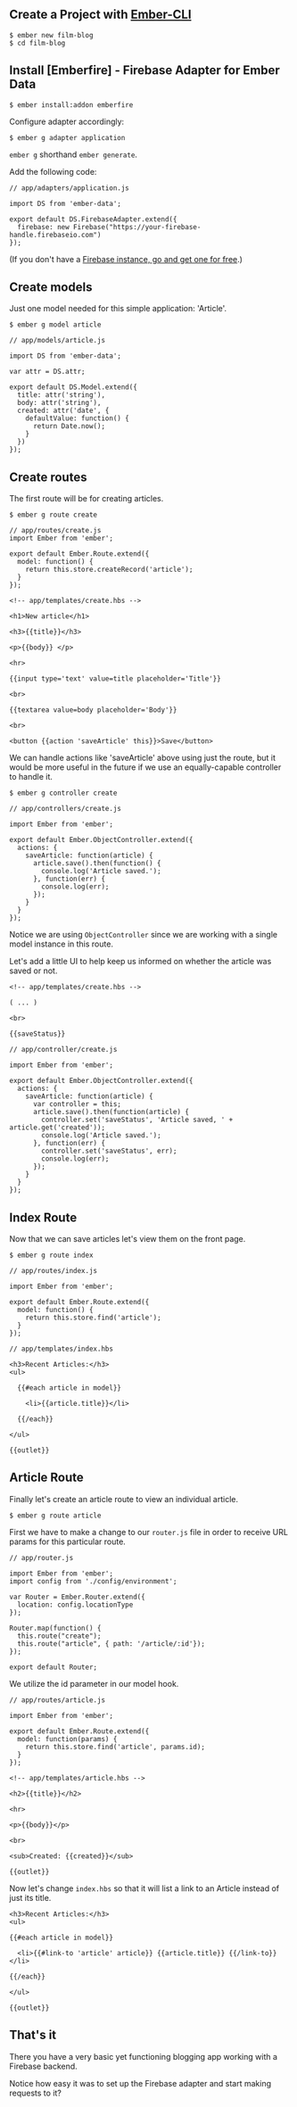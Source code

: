 ## Create a Project with [Ember-CLI]()

```
$ ember new film-blog
$ cd film-blog
```
## Install [Emberfire] - Firebase Adapter for Ember Data

```
$ ember install:addon emberfire
```

Configure adapter accordingly:

```
$ ember g adapter application

```

`ember g` shorthand `ember generate`.

Add the following code:

```
// app/adapters/application.js

import DS from 'ember-data';

export default DS.FirebaseAdapter.extend({
  firebase: new Firebase("https://your-firebase-handle.firebaseio.com")
});
```

(If you don't have a [Firebase instance, go and get one for free]().)

## Create models

Just one model needed for this simple application: 'Article'.

```
$ ember g model article
```

```
// app/models/article.js

import DS from 'ember-data';

var attr = DS.attr;

export default DS.Model.extend({
  title: attr('string'),
  body: attr('string'),
  created: attr('date', {
    defaultValue: function() {
      return Date.now();
    }
  })
});
```

## Create routes

The first route will be for creating articles.

```
$ ember g route create
```

```
// app/routes/create.js
import Ember from 'ember';

export default Ember.Route.extend({
  model: function() {
    return this.store.createRecord('article');
  }
});
```

```
<!-- app/templates/create.hbs -->

<h1>New article</h1>

<h3>{{title}}</h3>

<p>{{body}} </p>

<hr>

{{input type='text' value=title placeholder='Title'}}

<br>

{{textarea value=body placeholder='Body'}}

<br>

<button {{action 'saveArticle' this}}>Save</button>
```

We can handle actions like 'saveArticle' above using just the route, but it would be more useful in the future if we use an equally-capable controller to handle it.

```
$ ember g controller create
```

```
// app/controllers/create.js

import Ember from 'ember';

export default Ember.ObjectController.extend({
  actions: {
    saveArticle: function(article) {
      article.save().then(function() {
        console.log('Article saved.');
      }, function(err) {
        console.log(err);
      });
    }
  }
});
```

Notice we are using `ObjectController` since we are working with a single model instance in this route.

Let's add a little UI to help keep us informed on whether the article was saved or not.

```
<!-- app/templates/create.hbs -->

( ... )

<br>

{{saveStatus}}

```

```
// app/controller/create.js

import Ember from 'ember';

export default Ember.ObjectController.extend({
  actions: {
    saveArticle: function(article) {
      var controller = this;
      article.save().then(function(article) {
        controller.set('saveStatus', 'Article saved, ' + article.get('created'));
        console.log('Article saved.');
      }, function(err) {
        controller.set('saveStatus', err);
        console.log(err);
      });
    }
  }
});
```

## Index Route

Now that we can save articles let's view them on the front page.

```
$ ember g route index
```

```
// app/routes/index.js

import Ember from 'ember';

export default Ember.Route.extend({
  model: function() {
    return this.store.find('article');
  }
});
```

```
// app/templates/index.hbs

<h3>Recent Articles:</h3>
<ul>

  {{#each article in model}}

    <li>{{article.title}}</li>

  {{/each}}

</ul>

{{outlet}}
```

## Article Route

Finally let's create an article route to view an individual article.

```
$ ember g route article
```

First we have to make a change to our `router.js` file in order to receive URL params for this particular route.

```
// app/router.js

import Ember from 'ember';
import config from './config/environment';

var Router = Ember.Router.extend({
  location: config.locationType
});

Router.map(function() {
  this.route("create");
  this.route("article", { path: '/article/:id'});
});

export default Router;
```

We utilize the id parameter in our model hook.

```
// app/routes/article.js

import Ember from 'ember';

export default Ember.Route.extend({
  model: function(params) {
    return this.store.find('article', params.id);
  }
});
```

```
<!-- app/templates/article.hbs -->

<h2>{{title}}</h2>

<hr>

<p>{{body}}</p>

<br>

<sub>Created: {{created}}</sub>

{{outlet}}
```

Now let's change `index.hbs` so that it will list a link to an Article instead of just its title.

```
<h3>Recent Articles:</h3>
<ul>

{{#each article in model}}

  <li>{{#link-to 'article' article}} {{article.title}} {{/link-to}}</li>

{{/each}}

</ul>

{{outlet}}
```

## That's it

There you have a very basic yet functioning blogging app working with a Firebase backend.

Notice how easy it was to set up the Firebase adapter and start making requests to it?
